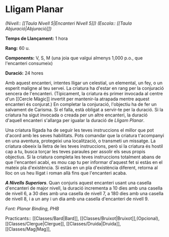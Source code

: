 # Lligam Planar

*(Nivell:: [[Taula Nivell 5|Encanteri Nivell 5]]) (Escola:: [[Taula Abjuració|Abjuració]])*

**Temps de Llançament:** 1 hora

**Rang:** 60 u.

**Components:** V, S, M (una joia que valgui almenys 1,000 p.o., que l'encanteri consumeix)

**Duració:** 24 hores

Amb aquest encanteri, intentes lligar un celestial, un elemental, un fey, o un esperit maligne al teu servei. La criatura ha d'estar en rang per la conjuració sencera de l'encanteri. (Típicament, la criatura és primer invocada al centre d'un [[Cercle Màgic]] invertit per mantenir-la atrapada mentre aquest encanteri és conjurat.) En completar la conjuració, l'objectiu ha de fer un salvament de Carisma. Si el falla, està obligat a servir-te per la duració. Si la criatura ha sigut invocada o creada per un altre encanteri, la duració d'aquell encanteri s'allarga per igualar la duració de *Lligam Planar*.

Una criatura lligada ha de seguir les teves instruccions el millor que pot d'acord amb les seves habilitats. Pots comandar que la criatura t'acompanyi en una aventura, protegeixi una localització, o transmeti un missatge. La criatura obeeix la lletra de les teves instruccions, però si la criatura és hostil cap a tu, busca torçar les teves paraules per assolir els seus propis objectius. Si la criatura completa les teves instruccions totalment abans de que l'encanteri acabi, es mou cap tu per informar d'aquest fet si estàs en el mateix pla d'existència. Si estàs en un pla d'existència diferent, retorna al lloc on us heu lligat i roman allà fins que l'encanteri acaba.

***A Nivells Superiors***. Quan conjuris aquest encanteri usant una casella d'encanteri de major nivell, la duració incrementa a 10 dies amb una casella de nivell 6, a 30 dies amb una casella de nivell 7, a 180 dies amb una casella de nivell 8, i a un any i un dia amb una casella d'encanteri de nivell 9.


*Font: Planar Binding, PHB*



Practicants:: [[Classes/Bard|Bard]], [[Classes/Bruixot|Bruixot]],(Opcional), [[Classes/Clergue|Clergue]], [[Classes/Druida|Druida]], [[Classes/Mag|Mag]],
